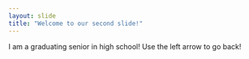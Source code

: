 ```yaml
---
layout: slide
title: "Welcome to our second slide!"
---
```

I am a graduating senior in high school!
Use the left arrow to go back!

